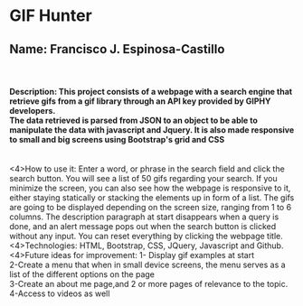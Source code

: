 # GIF Hunter

<h2>Name: Francisco J. Espinosa-Castillo</h2></br>
<h4>Description: This project consists of a webpage with a search engine that retrieve gifs from a gif library through an API key provided by GIPHY developers.</br>
The data retrieved is parsed from JSON to an object to be able to manipulate the data with javascript and Jquery. It is also made responsive to small and big screens using Bootstrap's grid and CSS</h4></br>
<4>How to use it: Enter a word, or phrase in the search field and click the search button. You will see a list of 50 gifs regarding your search. If you minimize the screen, you can also see how the webpage is responsive to it, either staying statically or stacking the elements up in form of a list. The gifs are going to be displayed depending on the screen size, ranging from 1 to 6 columns. The description paragraph at start disappears when a query is done, and an alert message pops out when the search button is clicked without any input. You can reset everything by clicking the webpage title.</h4></br>
<4>Technologies: HTML, Bootstrap, CSS, JQuery, Javascript and Github.</4></br>
<4>Future ideas for improvement: 1- Display gif examples at start </br>
2-Create a menu that when in small device screens, the menu serves as a list of the different options on the page</br>
3-Create an about me page,and 2 or more pages of relevance to the topic.</br>
4-Access to videos as well</4>


